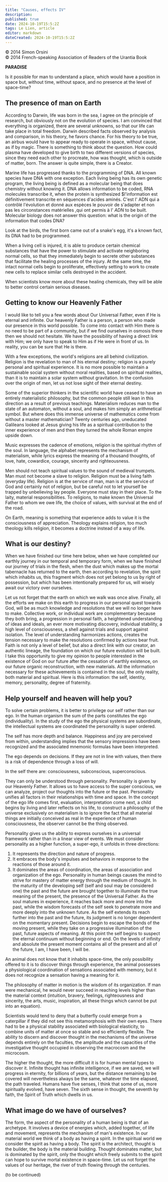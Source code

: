 ```yaml
---
title: "Causes, effects IV"
description: 
published: true
date: 2024-10-19T15:5:2Z
tags: Le Lien, article
editor: markdown
dateCreated: 2024-10-19T15:5:2Z
---
```


<p class="v-card v-sheet theme--light grey lighten-3 px-2">© 2014 Simon Orsini<br>© 2014 French-speaking Association of Readers of the Urantia Book</p>


**PARADISE**

Is it possible for man to understand a place, which would have a position in space but, without time, without space, and no presence at the level of space-time?

## The presence of man on Earth

According to Darwin, life was born in the sea, I agree on the principle of research, but obviously not on the evolution of species. I am convinced that everything is organized, there are several unknowns, so that our life can take place in total freedom. Darwin described facts observed by analysis and comparison, in his theory, he favors chance. For his theory to be true, an airbus would have to appear ready to operate in space, without cause, as if by magic. There is something to think about the question. How could plasma have developed to give birth to two different versions of species, since they need each other to procreate, how was thought, which is outside of matter, born. The answer is quite simple, there is a Creator.

Marine life has progressed thanks to the programming of DNA. All known species have DNA with one exception. Each living being has its own genetic program, the living being is defined as a molecular being that does chemistry without knowing it. DNA allows information to be coded, RNA molecules transcribe it, when the protein is synthesized $l'information est définitivement transcrite en séquences d'acides aminés. C'est l' ADN qui a contrôlé l'évolution et donné aux espèces le pouvoir de s'adapter et non pas les circonstances matérielles ,qui ont permis à l' $A D N$ to be built. Molecular biology does not answer this question: what is the origin of the information that codes DNA?

Look at the birds, the first born came out of a snake's egg, it's a known fact, its DNA had to be programmed.

When a living cell is injured, it is able to produce certain chemical substances that have the power to stimulate and activate neighboring normal cells, so that they immediately begin to secrete other substances that facilitate the healing processes of the injury. At the same time, the intact normal cells begin to proliferate, effectively setting to work to create new cells to replace similar cells destroyed in the accident.

When scientists know more about these healing chemicals, they will be able to better control certain serious diseases.

## Getting to know our Heavenly Father

I would like to tell you a few words about Our Universal Father, even if He is eternal and infinite. Our heavenly Father is a person, a person who made our presence in this world possible. To come into contact with Him there is no need to be part of a community, but if we find ourselves in osmosis there then we should not hesitate. We have the possibility of having a direct link with Him; we only have to speak to Him as if He were in front of us. In reality, you can be sure that He is there.

With a few exceptions, the world's religions are all behind civilization. Religion is the revelation to man of his eternal destiny; religion is a purely personal and spiritual experience. It is no more possible to maintain a sustainable social system without moral realities, based on spiritual realities, than it is to maintain a solar system without gravitation. In the confusion over the origin of men, let us not lose sight of their eternal destiny.

Some of the superior thinkers in the scientific world have ceased to have an entirely materialistic philosophy, but the common people still lean in this direction as a result of previous teachings. Materialism reduces man to the state of an automaton, without a soul, and makes him simply an arithmetical symbol. But where does this immense universe of mathematics come from without a master mathematician? Twenty centuries ago, uneducated Galileans looked at Jesus giving his life as a spiritual contribution to the inner experience of men and then they turned the whole Roman empire upside down.

Music expresses the cadence of emotions, religion is the spiritual rhythm of the soul. In language, the alphabet represents the mechanism of materialism, while lyrics express the meaning of a thousand thoughts, of love, hate, cowardice, courage, sincerity and righteousness.

Men should not teach spiritual values to the sound of medieval trumpets. Man must not become a slave to religion. Religion must be a living faith (everyday life). Religion is at the service of man, man is at the service of God and certainly not of religion, but be careful not to let yourself be trapped by unbelieving lay people. Everyone must stay in their place. To the laity, material responsibilities. To religions, to make known the Universal Father to whom we owe life, the choice of values, with survival at the end of the road.

On Earth, meaning is something that experience adds to value it is the consciousness of appreciation. Theology explains religion, too much theology kills religion, it becomes a doctrine instead of a way of life.

## What is our destiny?

When we have finished our time here below, when we have completed our earthly journey in our temporal and temporary form, when we have finished our journey of trials in the flesh, when the dust which makes up the mortal tabernacle has returned to the earth, then according to revelation, the spirit which inhabits us, this fragment which does not yet belong to us by right of possession, but which has been intentionally prepared for us, will wisely await our victory over ourselves.

Let us not forget that the earth on which we walk was once alive. Finally, all the efforts we make on this earth to progress in our personal quest towards God, will be as much knowledge and resolutions that we will no longer have to make. Collective work, or individual work are complementary because they both bring, a progression in personal faith, a heightened understanding of ideas and ideals, an ever more motivating discovery, individual stability, a high level of consciousness, a shell against trials and support against isolation. The level of understanding harmonizes actions, creates the tension necessary to make the resolutions confirmed by actions bear fruit. Faith is not only a level of belief, but also a direct link with our creator, an authentic lineage, the foundation on which our future evolution will be built. I take this opportunity to give my opinion to people interested in the existence of God on our future after the cessation of earthly existence, on our future organic reconstruction, with new materials. All the information necessary for these achievements is contained in the soul, the only reality, both material and spiritual. Here is this information: the self, identity, memory, personality, degree of fraternity.

## Help yourself and heaven will help you?

To solve certain problems, it is better to privilege our self rather than our ego. In the human organism the sum of the parts constitutes the ego (individuality). In the study of the ego the physical systems are subordinate, the intellectual systems are coordinated the personality is super ordered.

The self has more depth and balance. Happiness and joy are perceived from within, understanding implies that the sensory impressions have been recognized and the associated mnemonic formulas have been interpreted.

The ego depends on decisions. If they are not in line with values, then there is a risk of dependence through a loss of will.

In the self there are: consciousness, subconscious, superconscious.

They can only be understood through personality. Personality is given by our Heavenly Father. It allows us to have access to the super conscious, we can analyze, project our thoughts into the future or the past. Personality unifies all factors in their relationships with time and space. In the concept of the ego life comes first, evaluation, interpretation come next, a child begins by living and later reflects on his life, to construct a philosophy of the universe exclusively on materialism is to ignore the fact that all material things are initially conceived as real in the experience of human consciousness, the observer cannot be the thing observed.

Personality gives us the ability to express ourselves in a universal framework rather than in a linear view of events. We must consider personality as a higher function, a super-ego, it unfolds in three directions:

1. It represents the direction and nature of progress.
2. It embraces the body's impulses and behaviors in response to the reactions of those around it.
3. It dominates the areas of coordination, the areas of association and organization of the ego. Personality in human beings causes the mind to strive for mastery of matter energy through the medium of thought. In the maturity of the developing self (self and soul may be considered one) the past and the future are brought together to illuminate the true meaning of the present, the presence of the Universal Father. As the soul matures in experience, it reaches back more and more into the past, while the wisdom forecasts of the self seek to penetrate more and more deeply into the unknown future. As the self extends its reach further into the past and the future, its judgment is no longer dependent on the momentary present. Decisions begin to escape the bonds of the moving present, while they take on a progressive illumination of the past, future aspects of meaning. At this point the self begins to suspect the eternal continuum without beginning or end. On the levels of infinity and absolute the present moment contains all of the present and all of the future, I am, I have been, I will be.

An animal does not know that it inhabits space-time, the only possibility offered to it is to discover things through experience, the animal possesses a physiological coordination of sensations associated with memory, but it does not recognize a sensation having a meaning for it.

The philosophy of matter in motion is the wisdom of its organization. If man were mechanical, he would never succeed in reaching levels higher than the material context (intuition, bravery, feelings, righteousness and sincerity, the arts, music, inspiration, all these things which cannot be put into an equation).

Scientists would tend to deny that a butterfly could emerge from a caterpillar if they did not see this metamorphosis with their own eyes. There had to be a physical stability associated with biological elasticity, to combine units of matter at once so stable and so efficiently flexible. The ability to discern and discover thought in the mechanisms of the universe depends entirely on the faculties, the amplitude and the capacities of the investigative thought occupied in observing the macrocosm and the microcosm.

The higher the thought, the more difficult it is for human mental types to discover it. Infinite thought has infinite intelligence, if we are saved, we will progress in eternity, for billions of years, but the distance remaining to be covered will nevertheless always be the same, whatever the time elapsed, the path traveled. Humans have five senses, I think that some of us, more spiritually evolved, have seven. The sixth sense in thought, the seventh by faith, the Spirit of Truth which dwells in us.

## What image do we have of ourselves?

The form, the aspect of the personality of a human being is that of an archetype. It involves a device of energies which, added together, of life and movement, represents the mechanism of man's existence. In our material world we think of a body as having a spirit. In the spiritual world we consider the spirit as having a body. The spirit is the architect, thought is the builder, the body is the material building. Thought dominates matter, but is dominated by the spirit, only the thought which freely submits to the spirit can hope to survive mortal existence in space-time. Let us not forget the values of our heritage, the river of truth flowing through the centuries.

(to be continued)

